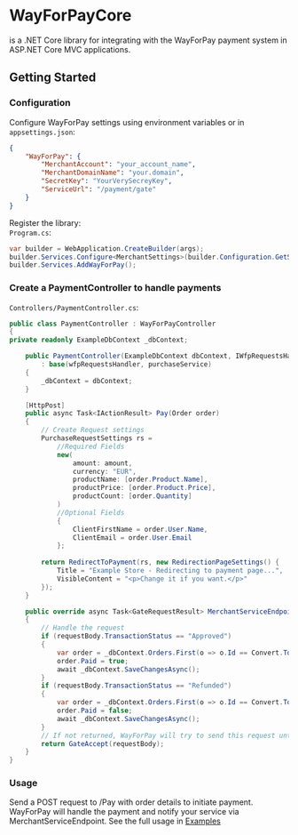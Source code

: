 # WayForPayCore
is a .NET Core library for integrating with the WayForPay payment system in ASP.NET Core MVC applications.
## Getting Started

### Configuration
Configure WayForPay settings using environment variables or in `appsettings.json`:
```json
{
    "WayForPay": {
        "MerchantAccount": "your_account_name",
        "MerchantDomainName": "your.domain",
        "SecretKey": "YourVerySecreyKey",
        "ServiceUrl": "/payment/gate"
    }
}
```
Register the library:<br>
`Program.cs`:
```c#
var builder = WebApplication.CreateBuilder(args);
builder.Services.Configure<MerchantSettings>(builder.Configuration.GetSection("WayForPay"));
builder.Services.AddWayForPay();
```
### Create a PaymentController to handle payments<br>
`Controllers/PaymentController.cs`:
```c#
public class PaymentController : WayForPayController
{
private readonly ExampleDbContext _dbContext;

    public PaymentController(ExampleDbContext dbContext, IWfpRequestsHandler wfpRequestsHandler, IWfpPurchaseService purchaseService) 
        : base(wfpRequestsHandler, purchaseService)
    {
        _dbContext = dbContext;
    }

    [HttpPost]
    public async Task<IActionResult> Pay(Order order)
    {
        // Create Request settings
        PurchaseRequestSettings rs = 
            //Required Fields
            new(
                amount: amount, 
                currency: "EUR",
                productName: [order.Product.Name],
                productPrice: [order.Product.Price],
                productCount: [order.Quantity]
            ) 
            //Optional Fields
            {
                ClientFirstName = order.User.Name,
                ClientEmail = order.User.Email
            };
        
        return RedirectToPayment(rs, new RedirectionPageSettings() {
            Title = "Example Store - Redirecting to payment page...",
            VisibleContent = "<p>Change it if you want.</p>"
        });
    }

    public override async Task<GateRequestResult> MerchantServiceEndpoint(GateRequestBody requestBody)
    {
        // Handle the request
        if (requestBody.TransactionStatus == "Approved") 
        {
            var order = _dbContext.Orders.First(o => o.Id == Convert.ToInt32(requestBody.OrderReference));
            order.Paid = true;
            await _dbContext.SaveChangesAsync();
        }
        if (requestBody.TransactionStatus == "Refunded") 
        {
            var order = _dbContext.Orders.First(o => o.Id == Convert.ToInt32(requestBody.OrderReference));
            order.Paid = false;
            await _dbContext.SaveChangesAsync();
        }
        // If not returned, WayForPay will try to send this request until it gets the correct response 
        return GateAccept(requestBody);
    }
}
```
### Usage
Send a POST request to /Pay with order details to initiate payment.
WayForPay will handle the payment and notify your service via MerchantServiceEndpoint.
See the full usage in [Examples](https://github.com/golody/WayForPay-Core/tree/main/Examples/ExampleMVC)